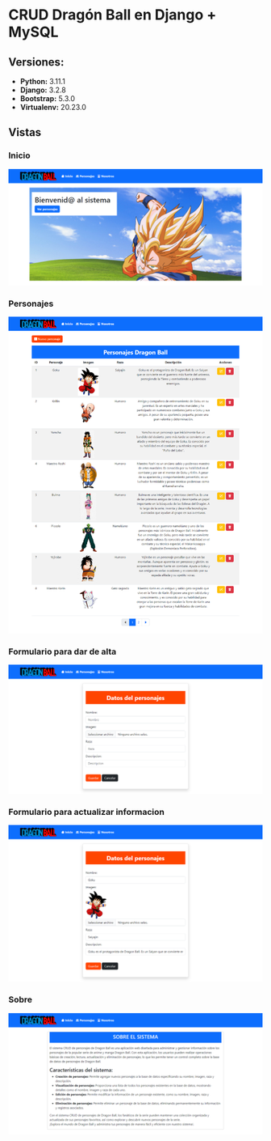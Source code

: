 #   CRUD Dragón  Ball en Django + MySQL

##  Versiones:
*   **Python:** 3.11.1
*   **Django:** 3.2.8
*   **Bootstrap:** 5.3.0
*   **Virtualenv:** 20.23.0



## Vistas
### Inicio
<p align="center"><img src="/README/1.png"></p>

### Personajes
<p align="center"><img src="/README/3.png"></p>

### Formulario para dar de alta
<p align="center"><img src="/README/4.png"></p>

### Formulario para actualizar informacion
<p align="center"><img src="/README/5.png"></p>

### Sobre
<p align="center"><img src="/README/6.png"></p>